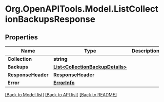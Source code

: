 # Org.OpenAPITools.Model.ListCollectionBackupsResponse

## Properties

Name | Type | Description | Notes
------------ | ------------- | ------------- | -------------
**Collection** | **string** |  | [optional] 
**Backups** | [**List&lt;CollectionBackupDetails&gt;**](CollectionBackupDetails.md) |  | [optional] 
**ResponseHeader** | [**ResponseHeader**](ResponseHeader.md) |  | [optional] 
**Error** | [**ErrorInfo**](ErrorInfo.md) |  | [optional] 

[[Back to Model list]](../../README.md#documentation-for-models) [[Back to API list]](../../README.md#documentation-for-api-endpoints) [[Back to README]](../../README.md)

